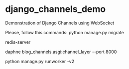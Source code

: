 # django_channels_demo
Demonstration of Django Channels using WebSocket

Please, follow this commands:
python manage.py migrate

redis-server

daphne blog_channels.asgi:channel_layer --port 8000

python manage.py runworker -v2
